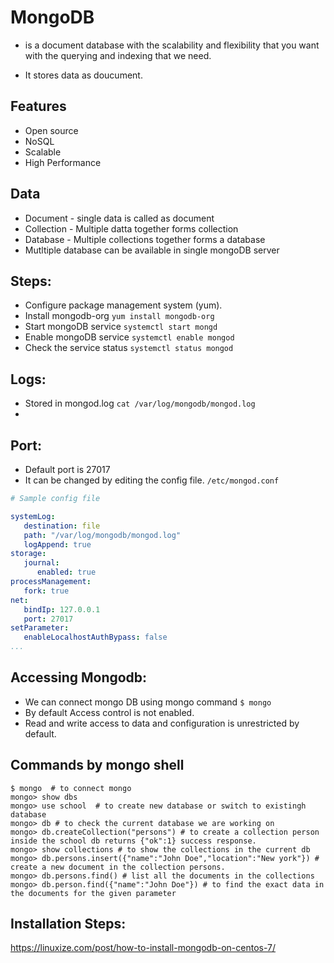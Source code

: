# MongoDB

*  is a document database with the scalability and flexibility that you want with the querying and indexing that we need.

* It stores data as doucument.

## Features

* Open source
* NoSQL
* Scalable
* High Performance

## Data

* Document - single data is called as document
* Collection - Multiple datta together forms collection
* Database - Multiple collections together forms a database
* Mutltiple database can be available in single mongoDB server

## Steps:

* Configure package management system (yum).
* Install mongodb-org  ```yum install mongodb-org```
* Start mongoDB service ```systemctl start mongd```
* Enable mongoDB service ```systemctl enable mongod```
* Check the service status ```systemctl status mongod```

## Logs:

* Stored in mongod.log  ``` cat /var/log/mongodb/mongod.log ```
* 

## Port:

* Default port is 27017
* It can be changed by editing the config file. ``` /etc/mongod.conf ```

```yaml
# Sample config file

systemLog:
   destination: file
   path: "/var/log/mongodb/mongod.log"
   logAppend: true
storage:
   journal:
      enabled: true
processManagement:
   fork: true
net:
   bindIp: 127.0.0.1
   port: 27017
setParameter:
   enableLocalhostAuthBypass: false
...
```

## Accessing Mongodb:

* We can connect mongo DB using mongo command ``` $ mongo ```
* By default Access control is not enabled.
* Read and write access to data and configuration is unrestricted by default.


## Commands by mongo shell

```shell
$ mongo  # to connect mongo
mongo> show dbs
mongo> use school  # to create new database or switch to existingh database
mongo> db # to check the current database we are working on
mongo> db.createCollection("persons") # to create a collection person inside the school db returns {"ok":1} success response.
mongo> show collections # to show the collections in the current db
mongo> db.persons.insert({"name":"John Doe","location":"New york"}) # create a new document in the collection persons.
mongo> db.persons.find() # list all the documents in the collections
mongo> db.person.find({"name":"John Doe"}) # to find the exact data in the documents for the given parameter
```


## Installation Steps:

https://linuxize.com/post/how-to-install-mongodb-on-centos-7/


